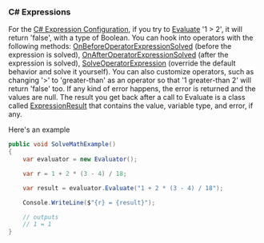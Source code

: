 ### C# Expressions
For the [C# Expression Configuration](../api/ExpressionEvaluatorForDotNet.CSharpExpressionConfiguration.html), if you try to [Evaluate](../api/ExpressionEvaluatorForDotNet.Evaluator.html#ExpressionEvaluatorForDotNet_Evaluator_Evaluate_System_String_) '1 > 2', it will return 'false', with a type of Boolean. You can hook into operators with the following methods: [OnBeforeOperatorExpressionSolved](../api/ExpressionEvaluatorForDotNet.ExpressionConfigurationOperator.html#ExpressionEvaluatorForDotNet_ExpressionConfigurationOperator_OnBeforeOperatorExpressionSolved) (before the expression is solved), [OnAfterOperatorExpressionSolved](../api/ExpressionEvaluatorForDotNet.ExpressionConfigurationOperator.html#ExpressionEvaluatorForDotNet_ExpressionConfigurationOperator_OnAfterOperatorExpressionSolved) (after the expression is solved), [SolveOperatorExpression](../api/ExpressionEvaluatorForDotNet.ExpressionConfigurationOperator.html#ExpressionEvaluatorForDotNet_ExpressionConfigurationOperator_SolveOperatorExpression) (override the default behavior and solve it yourself). You can also customize operators, such as changing '>' to 'greater-than' as an operator so that '1 greater-than 2' will return 'false' too. If any kind of error happens, the error is returned and the values are null. The result you get back after a call to Evaluate is a class called [ExpressionResult](../api/ExpressionEvaluatorForDotNet.ExpressionResult.html) that contains the value, variable type, and error, if any.

Here's an example

```csharp
public void SolveMathExample()
{
    var evaluator = new Evaluator();

    var r = 1 + 2 * (3 - 4) / 18;

    var result = evaluator.Evaluate("1 + 2 * (3 - 4) / 18");

    Console.WriteLine($"{r} = {result}");

    // outputs
    // 1 = 1
}
```